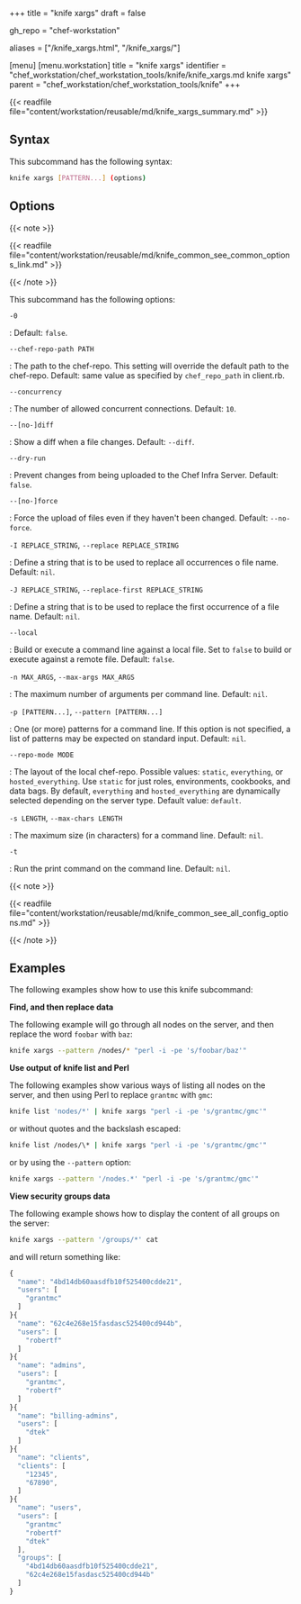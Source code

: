 +++
title = "knife xargs"
draft = false

gh_repo = "chef-workstation"

aliases = ["/knife_xargs.html", "/knife_xargs/"]

[menu]
  [menu.workstation]
    title = "knife xargs"
    identifier = "chef_workstation/chef_workstation_tools/knife/knife_xargs.md knife xargs"
    parent = "chef_workstation/chef_workstation_tools/knife"
+++
<!-- markdownlint-disable-file MD036 -->

{{< readfile file="content/workstation/reusable/md/knife_xargs_summary.md" >}}

## Syntax

This subcommand has the following syntax:

``` bash
knife xargs [PATTERN...] (options)
```

## Options

{{< note >}}

{{< readfile file="content/workstation/reusable/md/knife_common_see_common_options_link.md" >}}

{{< /note >}}

This subcommand has the following options:

`-0`

: Default: `false`.

`--chef-repo-path PATH`

: The path to the chef-repo. This setting will override the default path to the chef-repo. Default: same value as specified by `chef_repo_path` in client.rb.

`--concurrency`

: The number of allowed concurrent connections. Default: `10`.

`--[no-]diff`

: Show a diff when a file changes. Default: `--diff`.

`--dry-run`

: Prevent changes from being uploaded to the Chef Infra Server. Default: `false`.

`--[no-]force`

: Force the upload of files even if they haven't been changed. Default: `--no-force`.

`-I REPLACE_STRING`, `--replace REPLACE_STRING`

: Define a string that is to be used to replace all occurrences o file name. Default: `nil`.

`-J REPLACE_STRING`, `--replace-first REPLACE_STRING`

: Define a string that is to be used to replace the first occurrence of a file name. Default: `nil`.

`--local`

: Build or execute a command line against a local file. Set to `false` to build or execute against a remote file. Default: `false`.

`-n MAX_ARGS`, `--max-args MAX_ARGS`

: The maximum number of arguments per command line. Default: `nil`.

`-p [PATTERN...]`, `--pattern [PATTERN...]`

: One (or more) patterns for a command line. If this option is not specified, a list of patterns may be expected on standard input. Default: `nil`.

`--repo-mode MODE`

: The layout of the local chef-repo. Possible values: `static`, `everything`, or `hosted_everything`. Use `static` for just roles, environments, cookbooks, and data bags. By default, `everything` and `hosted_everything` are dynamically selected depending on the server type. Default value: `default`.

`-s LENGTH`, `--max-chars LENGTH`

: The maximum size (in characters) for a command line. Default: `nil`.

`-t`

: Run the print command on the command line. Default: `nil`.

{{< note >}}

{{< readfile file="content/workstation/reusable/md/knife_common_see_all_config_options.md" >}}

{{< /note >}}

## Examples

The following examples show how to use this knife subcommand:

**Find, and then replace data**

The following example will go through all nodes on the server, and then
replace the word `foobar` with `baz`:

``` bash
knife xargs --pattern /nodes/* "perl -i -pe 's/foobar/baz'"
```

**Use output of knife list and Perl**

The following examples show various ways of listing all nodes on the
server, and then using Perl to replace `grantmc` with `gmc`:

``` bash
knife list 'nodes/*' | knife xargs "perl -i -pe 's/grantmc/gmc'"
```

or without quotes and the backslash escaped:

``` bash
knife list /nodes/\* | knife xargs "perl -i -pe 's/grantmc/gmc'"
```

or by using the `--pattern` option:

``` bash
knife xargs --pattern '/nodes.*' "perl -i -pe 's/grantmc/gmc'"
```

**View security groups data**

The following example shows how to display the content of all groups on
the server:

``` bash
knife xargs --pattern '/groups/*' cat
```

and will return something like:

``` javascript
{
  "name": "4bd14db60aasdfb10f525400cdde21",
  "users": [
    "grantmc"
  ]
}{
  "name": "62c4e268e15fasdasc525400cd944b",
  "users": [
    "robertf"
  ]
}{
  "name": "admins",
  "users": [
    "grantmc",
    "robertf"
  ]
}{
  "name": "billing-admins",
  "users": [
    "dtek"
  ]
}{
  "name": "clients",
  "clients": [
    "12345",
    "67890",
  ]
}{
  "name": "users",
  "users": [
    "grantmc"
    "robertf"
    "dtek"
  ],
  "groups": [
    "4bd14db60aasdfb10f525400cdde21",
    "62c4e268e15fasdasc525400cd944b"
  ]
}
```
